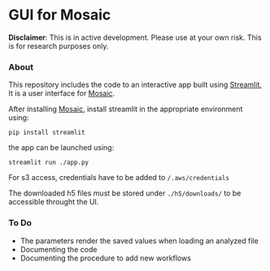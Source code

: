 # GUI for Mosaic

**Disclaimer**: This is in active development. Please use at your own risk. This is for research purposes only.

### About

This repository includes the code to an interactive app built using [Streamlit.](https://www.streamlit.io/)
It is a user interface for [Mosaic](https://github.com/MissionBio/mosaic).

After installing [Mosaic](https://github.com/MissionBio/mosaic), install streamlit
in the appropriate environment using:

```
pip install streamlit
```

the app can be launched using:

```
streamlit run ./app.py
```

For s3 access, credentials have to be added to `/.aws/credentials`

The downloaded h5 files must be stored under `./h5/downloads/`
to be accessible throught the UI.

### To Do

* The parameters render the saved values when loading an analyzed file
* Documenting the code
* Documenting the procedure to add new workflows

